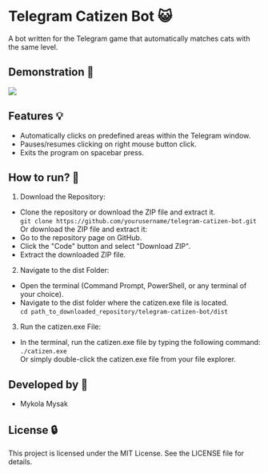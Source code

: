 # Telegram Catizen Bot 😺

A bot written for the Telegram game that automatically matches cats with the same level.

## Demonstration 📱

![](https://media4.giphy.com/media/v1.Y2lkPTc5MGI3NjExbDNobmxtc3R2eDlib3VyMGUzdGpueHR6djF3ODRiN3NuNzE1ZjhlayZlcD12MV9pbnRlcm5hbF9naWZfYnlfaWQmY3Q9Zw/bmoAntYFi8DpnwIHfA/giphy.gif)

## Features 💡

- Automatically clicks on predefined areas within the Telegram window.
- Pauses/resumes clicking on right mouse button click.
- Exits the program on spacebar press.

## How to run? 🚀

1. Download the Repository:
- Clone the repository or download the ZIP file and extract it.  
`git clone https://github.com/yourusername/telegram-catizen-bot.git`  
Or download the ZIP file and extract it:
- Go to the repository page on GitHub.
- Click the "Code" button and select "Download ZIP".
- Extract the downloaded ZIP file.

2. Navigate to the dist Folder:

- Open the terminal (Command Prompt, PowerShell, or any terminal of your choice).
- Navigate to the dist folder where the catizen.exe file is located.  
`cd path_to_downloaded_repository/telegram-catizen-bot/dist`  

3. Run the catizen.exe File:

- In the terminal, run the catizen.exe file by typing the following command:  
`./catizen.exe`  
Or simply double-click the catizen.exe file from your file explorer.



## Developed by 👷 
- Mykola Mysak

## License 🔒
This project is licensed under the MIT License. See the LICENSE file for details.
